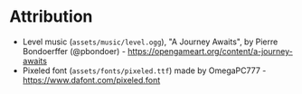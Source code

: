 Attribution
===========

- Level music (`assets/music/level.ogg`), "A Journey Awaits", by Pierre Bondoerffer (@pbondoer) - https://opengameart.org/content/a-journey-awaits
- Pixeled font (`assets/fonts/pixeled.ttf`) made by OmegaPC777 - https://www.dafont.com/pixeled.font
